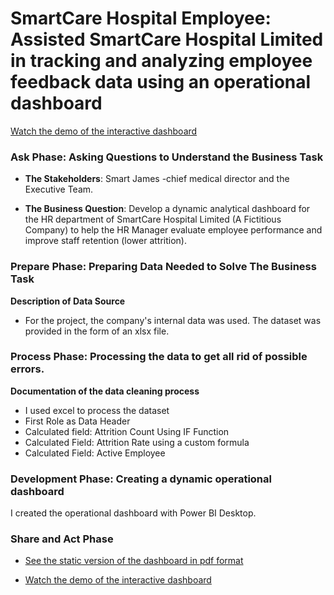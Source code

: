 # SmartCare Hospital Employee: Assisted SmartCare Hospital Limited in tracking and analyzing employee feedback data using an operational dashboard

[Watch the demo of the interactive dashboard](https://youtu.be/c_DP6lYcx1g)

### **Ask Phase: Asking Questions to Understand the Business Task** 
- **The Stakeholders**: Smart James -chief medical director and the Executive Team.

- **The Business Question**: Develop a dynamic analytical dashboard for the HR department of SmartCare Hospital Limited (A Fictitious Company) to help the HR Manager evaluate employee performance and improve staff retention (lower attrition).

### **Prepare Phase: Preparing Data Needed to Solve The Business Task** 
**Description of Data Source**
- For the project, the company's internal data was used. The dataset was provided in the form of an xlsx file.

 ### **Process Phase: Processing the data to get all rid of possible errors.** 
 **Documentation of the data cleaning process**
- I used excel to process the dataset
- First Role as Data Header
- Calculated field: Attrition Count Using IF Function
- Calculated Field: Attrition Rate using a custom formula
- Calculated Field: Active Employee

### **Development Phase: Creating a dynamic operational dashboard** 
I created the operational dashboard with Power BI Desktop.


 ### **Share and Act Phase** 
- [See the static version of the dashboard in pdf format](https://github.com/TolulopeOyejide/DataAnalysisProject_2/blob/daa6c85d17a3530508c660e1453bbfe2852c022d/SmartCare%20HR%20Operational%20Dashboard.pdf)

- [Watch the demo of the interactive dashboard](https://youtu.be/c_DP6lYcx1g)

